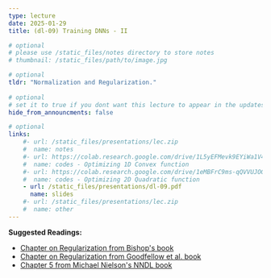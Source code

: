 ```yaml
---
type: lecture
date: 2025-01-29
title: (dl-09) Training DNNs - II

# optional
# please use /static_files/notes directory to store notes
# thumbnail: /static_files/path/to/image.jpg

# optional
tldr: "Normalization and Regularization."
  
# optional
# set it to true if you dont want this lecture to appear in the updates section
hide_from_announcments: false

# optional
links: 
    #- url: /static_files/presentations/lec.zip
    #  name: notes
    #- url: https://colab.research.google.com/drive/1L5yEFMevk9EYiWa1V4p7-uTDA7cQEmCn?usp=sharing
    #  name: codes - Optimizing 1D Convex function
    #- url: https://colab.research.google.com/drive/1eMBFrC9ms-qQVVUJOGJL1Pm28ehKKI4N?usp=sharing
    #  name: codes - Optimizing 2D Quadratic function
    - url: /static_files/presentations/dl-09.pdf
      name: slides
    #- url: /static_files/presentations/lec.zip
    #  name: other
---
```


**Suggested Readings:**
- [Chapter on Regularization from Bishop's book](https://www.bishopbook.com/)
- [Chapter on Regularization from Goodfellow et al. book](https://www.deeplearningbook.org/contents/regularization.html)
- [Chapter 5 from Michael Nielson's NNDL book](http://neuralnetworksanddeeplearning.com/chap5.html)


